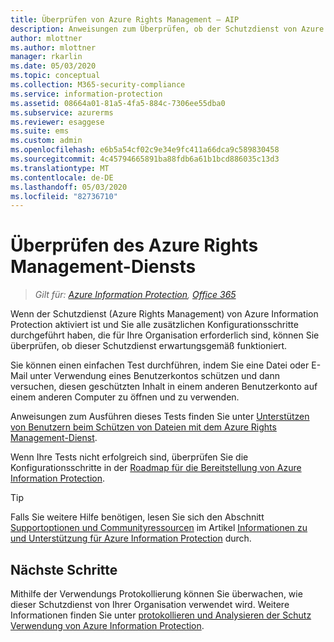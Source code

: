 ```yaml
---
title: Überprüfen von Azure Rights Management – AIP
description: Anweisungen zum Überprüfen, ob der Schutzdienst von Azure Information Protection erwartungsgemäß funktioniert.
author: mlottner
ms.author: mlottner
manager: rkarlin
ms.date: 05/03/2020
ms.topic: conceptual
ms.collection: M365-security-compliance
ms.service: information-protection
ms.assetid: 08664a01-81a5-4fa5-884c-7306ee55dba0
ms.subservice: azurerms
ms.reviewer: esaggese
ms.suite: ems
ms.custom: admin
ms.openlocfilehash: e6b5a54cf02c9e34e9fc411a66dca9c589830458
ms.sourcegitcommit: 4c45794665891ba88fdb6a61b1bcd886035c13d3
ms.translationtype: MT
ms.contentlocale: de-DE
ms.lasthandoff: 05/03/2020
ms.locfileid: "82736710"
---
```

# <a name="verifying-the-azure-rights-management-service"></a>Überprüfen des Azure Rights Management-Diensts

>*Gilt für: [Azure Information Protection](https://azure.microsoft.com/pricing/details/information-protection), [Office 365](https://download.microsoft.com/download/E/C/F/ECF42E71-4EC0-48FF-AA00-577AC14D5B5C/Azure_Information_Protection_licensing_datasheet_EN-US.pdf)*

Wenn der Schutzdienst (Azure Rights Management) von Azure Information Protection aktiviert ist und Sie alle zusätzlichen Konfigurationsschritte durchgeführt haben, die für Ihre Organisation erforderlich sind, können Sie überprüfen, ob dieser Schutzdienst erwartungsgemäß funktioniert. 

Sie können einen einfachen Test durchführen, indem Sie eine Datei oder E-Mail unter Verwendung eines Benutzerkontos schützen und dann versuchen, diesen geschützten Inhalt in einem anderen Benutzerkonto auf einem anderen Computer zu öffnen und zu verwenden.

Anweisungen zum Ausführen dieses Tests finden Sie unter [Unterstützen von Benutzern beim Schützen von Dateien mit dem Azure Rights Management-Dienst](help-users.md).

Wenn Ihre Tests nicht erfolgreich sind, überprüfen Sie die Konfigurationsschritte in der [Roadmap für die Bereitstellung von Azure Information Protection](deployment-roadmap.md).

> [!TIP]
> Falls Sie weitere Hilfe benötigen, lesen Sie sich den Abschnitt [Supportoptionen und Communityressourcen](information-support.md#support-options-and-community-resources) im Artikel [Informationen zu und Unterstützung für Azure Information Protection](information-support.md) durch.

## <a name="next-steps"></a>Nächste Schritte

Mithilfe der Verwendungs Protokollierung können Sie überwachen, wie dieser Schutzdienst von Ihrer Organisation verwendet wird. Weitere Informationen finden Sie unter [protokollieren und Analysieren der Schutz Verwendung von Azure Information Protection](log-analyze-usage.md).



